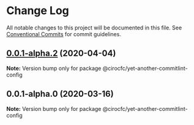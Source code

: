 # Change Log

All notable changes to this project will be documented in this file.
See [Conventional Commits](https://conventionalcommits.org) for commit guidelines.

## [0.0.1-alpha.2](https://github.com/cirocfc/yet-another/compare/@cirocfc/yet-another-commitlint-config@0.0.1-alpha.0...@cirocfc/yet-another-commitlint-config@0.0.1-alpha.2) (2020-04-04)

**Note:** Version bump only for package @cirocfc/yet-another-commitlint-config

## 0.0.1-alpha.0 (2020-03-16)

**Note:** Version bump only for package @cirocfc/yet-another-commitlint-config
